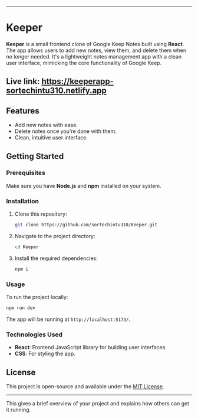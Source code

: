 
---

# Keeper

**Keeper** is a small frontend clone of Google Keep Notes built using **React**. The app allows users to add new notes, view them, and delete them when no longer needed. It's a lightweight notes management app with a clean user interface, mimicking the core functionality of Google Keep.

## Live link: https://keeperapp-sortechintu310.netlify.app

## Features
- Add new notes with ease.
- Delete notes once you're done with them.
- Clean, intuitive user interface.

## Getting Started

### Prerequisites
Make sure you have **Node.js** and **npm** installed on your system.

### Installation

1. Clone this repository:
   ```bash
   git clone https://github.com/sortechintu310/Keeper.git
   ```
2. Navigate to the project directory:
   ```bash
   cd Keeper
   ```
3. Install the required dependencies:
   ```bash
   npm i
   ```

### Usage

To run the project locally:

```bash
npm run dev
```

The app will be running at `http://localhost:5173/`.

### Technologies Used
- **React**: Frontend JavaScript library for building user interfaces.
- **CSS**: For styling the app.

## License
This project is open-source and available under the [MIT License](https://opensource.org/licenses/MIT).

---

This gives a brief overview of your project and explains how others can get it running.
